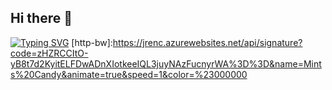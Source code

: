 ## Hi there 👋
[![Typing SVG](https://readme-typing-svg.demolab.com?font=Fira+Code&pause=1000&color=AEADF7&width=435&lines=I+love+Sleep%F0%9F%92%93)](https://git.io/typing-svg)
[http-bw]:https://jrenc.azurewebsites.net/api/signature?code=zHZRCCItO-yB8t7d2KyitELFDwADnXIotkeeIQL3juyNAzFucnyrWA%3D%3D&name=Mints%20Candy&animate=true&speed=1&color=%23000000
<!--
**Mintscandy/Mintscandy** is a ✨ _special_ ✨ repository because its `README.md` (this file) appears on your GitHub profile.

Here are some ideas to get you started:

- 🔭 I’m currently working on ...
- 🌱 I’m currently learning ...
- 👯 I’m looking to collaborate on ...
- 🤔 I’m looking for help with ...
- 💬 Ask me about ...
- 📫 How to reach me: ...
- 😄 Pronouns: ...
- ⚡ Fun fact: ...
-->
